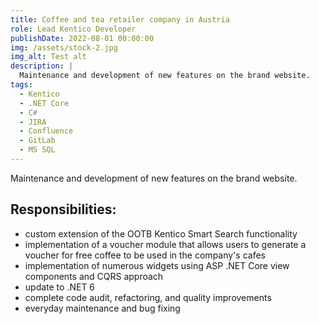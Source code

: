 ```yaml
---
title: Coffee and tea retailer company in Austria
role: Lead Kentico Developer
publishDate: 2022-08-01 00:00:00
img: /assets/stock-2.jpg
img_alt: Test alt
description: |
  Maintenance and development of new features on the brand website.
tags:
  - Kentico
  - .NET Core
  - C#
  - JIRA
  - Confluence
  - GitLab
  - MS SQL
---
```


Maintenance and development of new features on the brand website.

## Responsibilities:
* custom extension of the OOTB Kentico Smart Search functionality
* implementation of a voucher module that allows users to generate a voucher for free coffee to be used in the company's cafes
* implementation of numerous widgets using ASP .NET Core view components and CQRS approach
* update to .NET 6
* complete code audit, refactoring, and quality improvements
* everyday maintenance and bug fixing